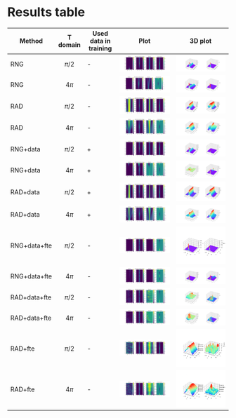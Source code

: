 # Results table

| Method | T domain | Used data in training | Plot | 3D plot |
| --- | --- | --- | --- | --- |
| RNG | $$ \pi / 2 $$ | - | ![RNG](assets/RNG.png) | ![RNG-3d](assets/RNG-3d.png) |
| RNG | $$ 4 \pi $$ | - | ![RNG](assets/RNG_tx4.png) | ![RNG-3d](assets/RNG-3d_tx4.png) |
| RAD | $$ \pi / 2 $$ | - | ![RAD](assets/RAD.png) | ![RAD-3d](assets/RAD-3d.png) |
| RAD | $$ 4 \pi $$ | - | ![RAD](assets/RAD_tx4.png) | ![RAD-3d](assets/RAD-3d_tx4.png) |
| RNG+data | $$ \pi / 2 $$ | + | ![RNG+data](assets/RNG+data.png) | ![RNG+data-3d](assets/RNG+data-3d.png) |
| RNG+data | $$ 4 \pi $$ | + | ![RNG+data](assets/RNG+data_tx4.png) | ![RNG+data-3d](assets/RNG+data-3d_tx4.png) |
| RAD+data | $$ \pi / 2 $$ | + | ![RAD+data](assets/RAD+data.png) | ![RAD+data-3d](assets/RAD+data-3d.png) |
| RAD+data | $$ 4 \pi $$ | + | ![RAD+data](assets/RAD+data_tx4.png) | ![RAD+data-3d](assets/RAD+data-3d_tx4.png) |
| RNG+data+fte | $$ \pi / 2 $$ | - | ![RNG+data+fte](assets/RNG+data+fte.png) | ![RNG+data+fte-3d](assets/RNG+data+fte-3d.png) |
| RNG+data+fte | $$ 4 \pi $$ | - | ![RNG+data+fte](assets/RNG+data+fte_tx4.png) | ![RNG+data+fte-3d](assets/RNG+data+fte-3d_tx4.png) |
| RAD+data+fte | $$ \pi / 2 $$ | - | ![RAD+data+fte](assets/RAD+data+fte.png) | ![RAD+data+fte-3d](assets/RAD+data+fte-3d.png) |
| RAD+data+fte | $$ 4 \pi $$ | - | ![RAD+data+fte](assets/RAD+data+fte_tx4.png) | ![RAD+data+fte-3d](assets/RAD+data+fte-3d_tx4.png) |
| RAD+fte | $$ \pi / 2 $$ | - | ![RAD+fte](assets/RAD+fte.png) | ![RAD+fte-3d](assets/RAD+fte-3d.png) |
| RAD+fte | $$ 4 \pi $$ | - | ![RAD+fte](assets/RAD+fte_tx4.png) | ![RAD+fte-3d](assets/RAD+fte-3d_tx4.png) |